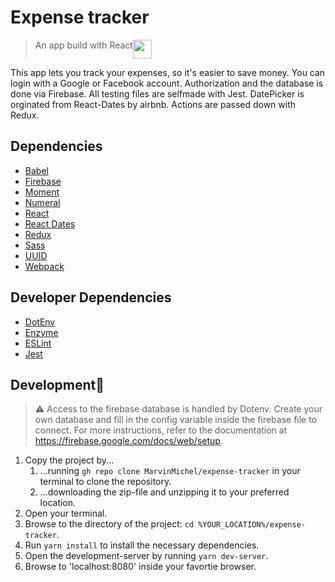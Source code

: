 # Expense tracker
> An app build with React<img src="https://upload.wikimedia.org/wikipedia/commons/thumb/a/a7/React-icon.svg/1200px-React-icon.svg.png" width=30px align=top />

This app lets you track your expenses, so it's easier to save money. You can login with a Google or Facebook account. Authorization and the database is done via Firebase. All testing files are selfmade with Jest. DatePicker is orginated from React-Dates by airbnb. Actions are passed down with Redux.

## Dependencies
- [Babel](https://babeljs.io/)
- [Firebase](https://firebase.google.com/?gclid=CjwKCAiA2O39BRBjEiwApB2IkuDcMWIQPDV7JY1whvcTjhtulpHwT-FmzbDY0FVsx6U24RBxG3unbhoCllEQAvD_BwE)
- [Moment](https://momentjs.com)
- [Numeral](http://numeraljs.com)
- [React](https://reactjs.org/)
- [React Dates](https://github.com/airbnb/react-dates)
- [Redux](https://redux.js.org/)
- [Sass](https://sass-lang.com/)
- [UUID](https://www.npmjs.com/package/uuid)
- [Webpack](https://webpack.js.org/)

## Developer Dependencies
- [DotEnv](https://www.npmjs.com/package/dotenv)
- [Enzyme](https://github.com/enzymejs/enzyme)
- [ESLint](https://eslint.org/)
- [Jest](https://jestjs.io/)

## Development🤖
> ⚠️ Access to the firebase database is handled by Dotenv. Create your own database and fill in the config variable inside the firebase file to connect. For more instructions, refer to the documentation at https://firebase.google.com/docs/web/setup.

1. Copy the project by...
    1. ...running `gh repo clone MarvinMichel/expense-tracker` in your terminal to clone the repository.
    2. ...downloading the zip-file and unzipping it to your preferred location.
2. Open your terminal.
3. Browse to the directory of the project: `cd %YOUR_LOCATION%/expense-tracker`.
4. Run `yarn install` to install the necessary dependencies.
5. Open the development-server by running `yarn dev-server`.
6. Browse to 'localhost:8080' inside your favortie browser.
